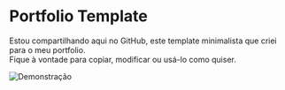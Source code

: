 # Portfolio Template

Estou compartilhando aqui no GitHub, este template minimalista que criei para o meu portfolio.  
Fique à vontade para copiar, modificar ou usá-lo como quiser.

![Demonstração](https://raw.githubusercontent.com/felipecbarelli/portfolio-template/master/portfolio/demo.png)
